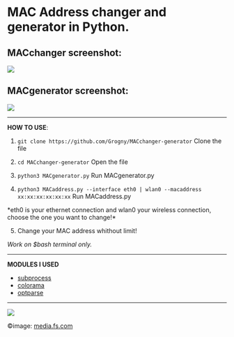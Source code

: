 <h1>MAC Address changer and generator in Python.</h1>

**MACchanger screenshot:**
-
<img src="https://github.com/Grogny/image-video-gif/blob/main/macaddress.png?raw=true">

**MACgenerator screenshot:**
-
<img src="https://github.com/Grogny/image-video-gif/blob/main/MACgenerator.png?raw=true">

---
**HOW TO USE**:

 1. ```git clone https://github.com/Grogny/MACchanger-generator``` Clone the file

 2. ```cd MACchanger-generator``` Open the file

 3. ```python3 MACgenerator.py``` Run MACgenerator.py
 
 4. ```python3 MACaddress.py --interface eth0 | wlan0 --macaddress xx:xx:xx:xx:xx:xx``` Run MACaddress.py
<p>*eth0 is your ethernet connection and wlan0 your wireless connection, choose the one you want to change!*</p>

 5. Change your MAC address whithout limit!

*Work on $bash terminal only.*

---
**MODULES I USED**

- <a href="https://docs.python.org/3/library/subprocess.html"> subprocess</a>
- <a href="https://super-devops.readthedocs.io/en/latest/misc.html"> colorama</a>
- <a href="https://docs.python.org/3/library/optparse.html"> optparse</a>

---
<img src="https://media.fs.com/images/community/upload/kindEditor/202104/12/l-adresse-mac-1618209718-GYzYSMPm46.jpg">

©image: <a href="https://media.fs.com">media.fs.com</a>
